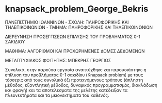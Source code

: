 # knapsack_problem_George_Bekris
ΠΑΝΕΠΙΣΤΗΜΙΟ ΙΩΑΝΝΙΝΩΝ - ΣΧΟΛΗ: ΠΛΗΡΟΦΟΡΙΚΗΣ ΚΑΙ ΤΗΛΕΠΙΚΟΙΝΩΝΙΩΝ - ΤΜΗΜΑ: ΠΛΗΡΟΦΟΡΙΚΗΣ ΚΑΙ ΤΗΛΕΠΙΚΟΙΝΩΝΙΩΝ

ΔΙΕΡΕΥΝΗΣΗ ΠΡΟΣΕΓΓΙΣΕΩΝ ΕΠΙΛΥΣΗΣ ΤΟΥ ΠΡΟΒΛΗΜΑΤΟΣ 0-1 ΣΑΚΙΔΙΟΥ

ΜΑΘΗΜΑ: ΑΛΓΟΡΙΘΜΟΙ ΚΑΙ ΠΡΟΧΩΡΗΜΕΝΕΣ ΔΟΜΕΣ ΔΕΔΟΜΕΝΩΝ

ΜΕΤΑΠΤΥΧΙΑΚΟΣ ΦΟΙΤΗΤΗΣ: ΜΠΕΚΡΗΣ ΓΕΩΡΓΙΟΣ

Συνολικά, στην παρούσα εργασία αναπτύχθηκε και παρουσιάστηκε η επίλυση του προβλήματος 0-1 σακιδίου (Knapsack problem) με τους τέσσερις από τους συνολικά έξι προτεινόμενους τρόπους (άπληστη μέθοδος, εξαντλητική μέθοδος, δυναμικός προγραμματισμός, διακλάδωση και φραγή) και τα αποτελέσματα της μελέτης κατέδειξαν τα πλεονεκτήματα και τα μειονεκτήματα του καθενός. 


